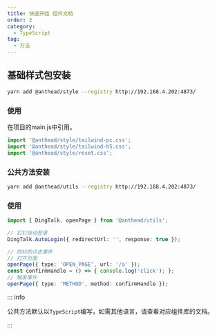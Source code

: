 ```yaml
---
title: 快速开始 组件文档
order: 2
category:
  - TypeScript 
tag:
  - 方法
---
```


## 基础样式包安装

```sh
yarn add @anthead/style --registry http://192.168.4.202:4873/
```

### 使用

在项目的main.js中引用。
```typescript
import '@anthead/style/tailwind-pc.css';
import '@anthead/style/tailwind-h5.css';
import '@anthead/style/reset.css';
```

### 公共方法安装

```sh
yarn add @anthead/utils --registry http://192.168.4.202:4873/
```

### 使用

```typescript
import { DingTalk, openPage } from '@anthead/utils';

// 钉钉自动登录
DingTalk.AutoLogin({ redirectUrl: '', response: true });

// 防抖的点击事件
// 打开页面
openPage({ type: 'OPEN_PAGE', url: '/a' });
const confirmHandle = () => { console.log('click'); };
// 触发事件
openPage({ type: 'METHOD', method: confirmHandle });
```

::: info

公共方法默认以`TypeScript`编写，如需其他语言，请查看对应组件库的文档。

:::

